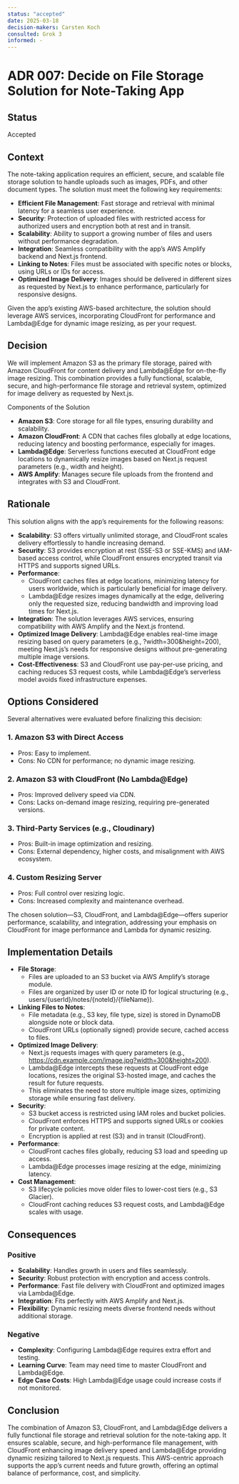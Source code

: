 ```yaml
---
status: "accepted"
date: 2025-03-18
decision-makers: Carsten Koch
consulted: Grok 3
informed: -
---
```


# ADR 007: Decide on File Storage Solution for Note-Taking App

## Status

Accepted

## Context

The note-taking application requires an efficient, secure, and scalable file storage solution to handle uploads such as images, PDFs, and other document types. The solution must meet the following key requirements:

- **Efficient File Management**: Fast storage and retrieval with minimal latency for a seamless user experience.
- **Security**: Protection of uploaded files with restricted access for authorized users and encryption both at rest and in transit.
- **Scalability**: Ability to support a growing number of files and users without performance degradation.
- **Integration**: Seamless compatibility with the app’s AWS Amplify backend and Next.js frontend.
- **Linking to Notes**: Files must be associated with specific notes or blocks, using URLs or IDs for access.
- **Optimized Image Delivery**: Images should be delivered in different sizes as requested by Next.js to enhance performance, particularly for responsive designs.

Given the app’s existing AWS-based architecture, the solution should leverage AWS services, incorporating CloudFront for performance and Lambda@Edge for dynamic image resizing, as per your request.

## Decision

We will implement Amazon S3 as the primary file storage, paired with Amazon CloudFront for content delivery and Lambda@Edge for on-the-fly image resizing. This combination provides a fully functional, scalable, secure, and high-performance file storage and retrieval system, optimized for image delivery as requested by Next.js.

Components of the Solution

- **Amazon S3**: Core storage for all file types, ensuring durability and scalability.
- **Amazon CloudFront**: A CDN that caches files globally at edge locations, reducing latency and boosting performance, especially for images.
- **Lambda@Edge**: Serverless functions executed at CloudFront edge locations to dynamically resize images based on Next.js request parameters (e.g., width and height).
- **AWS Amplify**: Manages secure file uploads from the frontend and integrates with S3 and CloudFront.

## Rationale

This solution aligns with the app’s requirements for the following reasons:

- **Scalability**: S3 offers virtually unlimited storage, and CloudFront scales delivery effortlessly to handle increasing demand.
- **Security**: S3 provides encryption at rest (SSE-S3 or SSE-KMS) and IAM-based access control, while CloudFront ensures encrypted transit via HTTPS and supports signed URLs.
- **Performance**:
  - CloudFront caches files at edge locations, minimizing latency for users worldwide, which is particularly beneficial for image delivery.
  - Lambda@Edge resizes images dynamically at the edge, delivering only the requested size, reducing bandwidth and improving load times for Next.js.
- **Integration**: The solution leverages AWS services, ensuring compatibility with AWS Amplify and the Next.js frontend.
- **Optimized Image Delivery**: Lambda@Edge enables real-time image resizing based on query parameters (e.g., ?width=300&height=200), meeting Next.js’s needs for responsive designs without pre-generating multiple image versions.
- **Cost-Effectiveness**: S3 and CloudFront use pay-per-use pricing, and caching reduces S3 request costs, while Lambda@Edge’s serverless model avoids fixed infrastructure expenses.

## Options Considered

Several alternatives were evaluated before finalizing this decision:

### 1. Amazon S3 with Direct Access

- Pros: Easy to implement.
- Cons: No CDN for performance; no dynamic image resizing.

### 2. Amazon S3 with CloudFront (No Lambda@Edge)

- Pros: Improved delivery speed via CDN.
- Cons: Lacks on-demand image resizing, requiring pre-generated versions.

### 3. Third-Party Services (e.g., Cloudinary)

- Pros: Built-in image optimization and resizing.
- Cons: External dependency, higher costs, and misalignment with AWS ecosystem.

### 4. Custom Resizing Server

- Pros: Full control over resizing logic.
- Cons: Increased complexity and maintenance overhead.

The chosen solution—S3, CloudFront, and Lambda@Edge—offers superior performance, scalability, and integration, addressing your emphasis on CloudFront for image performance and Lambda for dynamic resizing.

## Implementation Details

- **File Storage**:
  - Files are uploaded to an S3 bucket via AWS Amplify’s storage module.
  - Files are organized by user ID or note ID for logical structuring (e.g., users/{userId}/notes/{noteId}/{fileName}).
- **Linking Files to Notes**:
  - File metadata (e.g., S3 key, file type, size) is stored in DynamoDB alongside note or block data.
  - CloudFront URLs (optionally signed) provide secure, cached access to files.
- **Optimized Image Delivery**:
  - Next.js requests images with query parameters (e.g., https://cdn.example.com/image.jpg?width=300&height=200).
  - Lambda@Edge intercepts these requests at CloudFront edge locations, resizes the original S3-hosted image, and caches the result for future requests.
  - This eliminates the need to store multiple image sizes, optimizing storage while ensuring fast delivery.
- **Security**:
  - S3 bucket access is restricted using IAM roles and bucket policies.
  - CloudFront enforces HTTPS and supports signed URLs or cookies for private content.
  - Encryption is applied at rest (S3) and in transit (CloudFront).
- **Performance**:
  - CloudFront caches files globally, reducing S3 load and speeding up access.
  - Lambda@Edge processes image resizing at the edge, minimizing latency.
- **Cost Management**:
  - S3 lifecycle policies move older files to lower-cost tiers (e.g., S3 Glacier).
  - CloudFront caching reduces S3 request costs, and Lambda@Edge scales with usage.

## Consequences

### Positive

- **Scalability**: Handles growth in users and files seamlessly.
- **Security**: Robust protection with encryption and access controls.
- **Performance**: Fast file delivery with CloudFront and optimized images via Lambda@Edge.
- **Integration**: Fits perfectly with AWS Amplify and Next.js.
- **Flexibility**: Dynamic resizing meets diverse frontend needs without additional storage.

### Negative

- **Complexity**: Configuring Lambda@Edge requires extra effort and testing.
- **Learning Curve**: Team may need time to master CloudFront and Lambda@Edge.
- **Edge Case Costs**: High Lambda@Edge usage could increase costs if not monitored.

## Conclusion

The combination of Amazon S3, CloudFront, and Lambda@Edge delivers a fully functional file storage and retrieval solution for the note-taking app. It ensures scalable, secure, and high-performance file management, with CloudFront enhancing image delivery speed and Lambda@Edge providing dynamic resizing tailored to Next.js requests. This AWS-centric approach supports the app’s current needs and future growth, offering an optimal balance of performance, cost, and simplicity.
